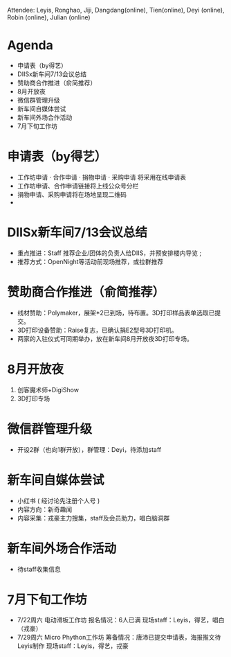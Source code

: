 Attendee: Leyis, Ronghao, Jiji, Dangdang(online), Tien(online), Deyi (online), Robin (online), Julian (online)

# Agenda
- 申请表（by得艺）
- DIISx新车间7/13会议总结
- 赞助商合作推进（俞简推荐）
- 8月开放夜
- 微信群管理升级
- 新车间自媒体尝试
- 新车间外场合作活动
- 7月下旬工作坊

# 申请表（by得艺）
- 工作坊申请 · 合作申请 · 捐物申请 · 采购申请 将采用在线申请表
- 工作坊申请、合作申请链接将上线公众号分栏
- 捐物申请、采购申请将在场地呈现二维码
- 
# DIISx新车间7/13会议总结
- 重点推进：Staff 推荐企业/团体的负责人给DIIS，并预安排楼内导览 ;
- 推荐方式：OpenNight等活动前现场推荐，或拉群推荐

# 赞助商合作推进（俞简推荐）
- 线材赞助：Polymaker，展架*2已到场，待布置。3D打印样品表单选取已提交。
- 3D打印设备赞助：Raise复志，已确认捐E2型号3D打印机。
- 两家的入驻仪式可同期举办，放在新车间8月开放夜3D打印专场。

# 8月开放夜
1. 创客魔术师+DigiShow  
2. 3D打印专场

# 微信群管理升级
- 开设2群（也向1群开放），群管理：Deyi，待添加staff

# 新车间自媒体尝试
- 小红书 ( 经讨论先注册个人号 )
- 内容方向：新奇趣闻
- 内容采集：戎豪主力搜集，staff及会员助力，唱白脑洞群

# 新车间外场合作活动
- 待staff收集信息

# 7月下旬工作坊
- 7/22周六 电动滑板工作坊 报名情况：6人已满
现场staff：Leyis，得艺，唱白（戎豪）
- 7/29周六 Micro Phython工作坊
筹备情况：唐沛已提交申请表，海报推文待Leyis制作
现场staff：Leyis，得艺，戎豪
